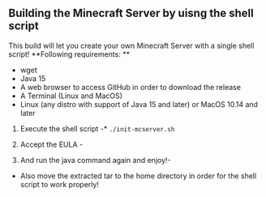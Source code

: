 ## Building the Minecraft Server by uisng the shell script
This build will let you create your own Minecraft Server with a single shell script!
**Following requirements: **

* wget
* Java 15
* A web browser to access GitHub in order to download the release
* A Terminal (Linux and MacOS)
* Linux (any distro with support of Java 15 and later) or MacOS 10.14 and later

1. Execute the shell script -*
`./init-mcserver.sh`

2. Accept the EULA -

3. And run the java command again and enjoy!-

* Also move the extracted tar to the home directory in order for the shell script to work properly!
